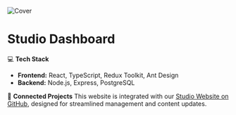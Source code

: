 ![Cover](https://github.com/user-attachments/assets/ea2c8367-bd6b-48a3-80c9-53bdce050f5c)

# Studio Dashboard

💻 **Tech Stack**  
- **Frontend:** React, TypeScript, Redux Toolkit, Ant Design  
- **Backend:** Node.js, Express, PostgreSQL  

📂 **Connected Projects**
This website is integrated with our [Studio Website on GitHub](https://github.com/igorator/3mpq-Studio-lite), designed for streamlined management and content updates. 
